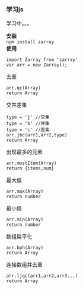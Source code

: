 ### 学习js  
学习中。。。    

**安装**   
`npm install zarray`   
**使用**  
``` 
import Zarray from 'zarray'   
var arr = new Zarray();
```  
去重
```
arr.qc(Array)
return Array
```
交并差集
```
type = 'j' //交集
type = 'b' //并集
type = 'c' //差集 
arr.jbc(arr1,arr2,type)
return Array
```
出现最多的元素
```
arr.mostItem(Array)
return {items,num}
```
最大值
 ```
 arr.max(Array) 
 return number 
 ``` 
最小值
```
arr.min(Array)
return number
```
数组扁平化
```
arr.bph(Array)
return Array
```
连接数组并去重
```
arr.ljqc(arr1,arr2,arr3...)
return Array
```